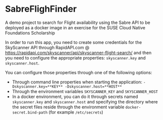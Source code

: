 # SabreFlighFinder
A demo project to search for Flight availability using the Sabre API to be deployed as a docker image in an exercise for the SUSE Cloud Native Foundations Scholarship

In order to run this app, you need to create some credentials for the SkyScanner API through RapidAPI.com @ https://rapidapi.com/skyscanner/api/skyscanner-flight-search/ and then you need to configure the appropriate properties: `skyscanner.key` and `skyscanner.host`.

You can configure those properties through one of the following options:
* Through command line properties when starting the application: `-Dskyscanner.key=**KEY** -Dskyscanner.host=**HOST**`
* Through the environment variables `SKYSCANNER_KEY` and `SKYSCANNER_HOST`
* In a docker environment, you can do it through secrets named `skyscanner.key` and `skyscanner.host` and specifying the directory where the secret files reside through the environment variable `docker-secret.bind-path` (for example `/etc/secrets`)